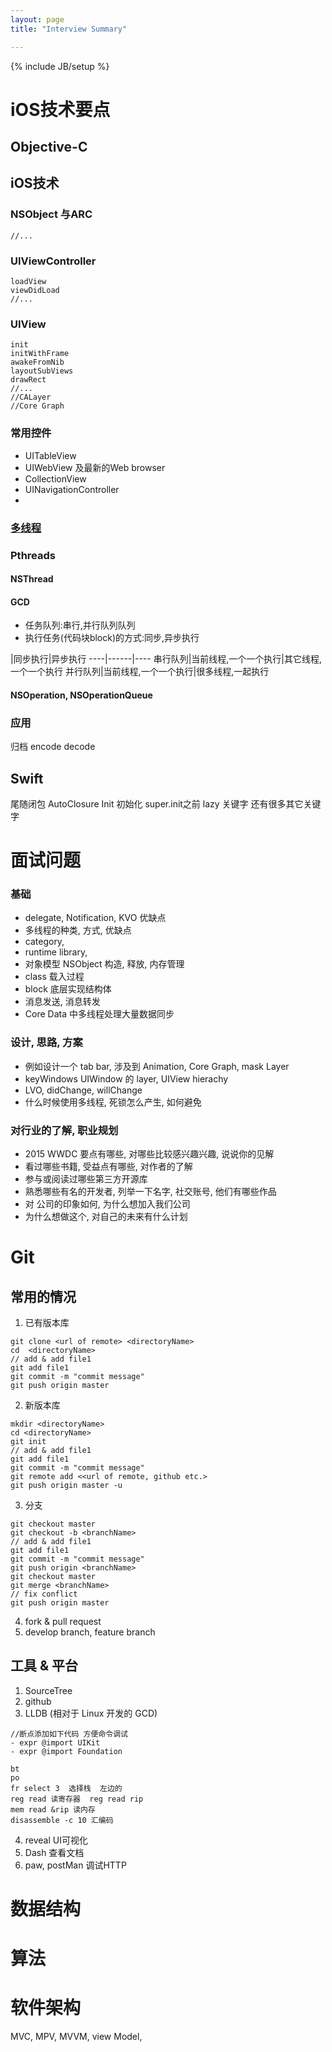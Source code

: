 ```yaml
---
layout: page
title: "Interview Summary"

---
```

{% include JB/setup %}  

# iOS技术要点

## Objective-C

<!--
weak block。GCD巩固 NSoperation巩固。TV盒子项目。交换变量。动画图形，drawrect. 动画的详细。
Xcode 调试命令。Linux GDB调试。
collection view约束设置。
缓存机制。NSURLcache
归档需要做什么。自定义内容要存在NSData. 自定义对象需要编码解码。


CALayer动画不会
聊天的 看的书太少
苹果发布的技术太少
Swift更新细节

-->



## iOS技术
### NSObject 与ARC
```
//...
```
### UIViewController
```
loadView
viewDidLoad
//...
```
### UIView
```
init
initWithFrame
awakeFromNib
layoutSubViews
drawRect
//...
//CALayer
//Core Graph
```
### 常用控件
* UITableView
* UIWebView 及最新的Web browser
* CollectionView
* UINavigationController
*

### [多线程](http://www.cocoachina.com/ios/20150731/12819.html)
### Pthreads
#### NSThread
#### GCD
  * 任务队列:串行,并行队列队列
  * 执行任务(代码块block)的方式:同步,异步执行

|同步执行|异步执行
----|------|----
串行队列|当前线程,一个一个执行|其它线程,一个一个执行
并行队列|当前线程,一个一个执行|很多线程,一起执行

#### NSOperation, NSOperationQueue

### 应用


归档 encode decode


## Swift

尾随闭包
AutoClosure
Init 初始化 super.init之前
lazy 关键字 还有很多其它关键字

# 面试问题
### 基础
* delegate, Notification, KVO 优缺点
* 多线程的种类, 方式, 优缺点
* category,
* runtime library,
* 对象模型 N SObject   构造, 释放, 内存管理
* class 载入过程
* block 底层实现结构体
* 消息发送, 消息转发
* Core Data 中多线程处理大量数据同步

### 设计, 思路, 方案
* 例如设计一个 tab bar, 涉及到 Animation, Core Graph, mask Layer
* keyWindows UIWindow 的 layer, UIView hierachy
* LVO, didChange, willChange
* 什么时候使用多线程, 死锁怎么产生, 如何避免

### 对行业的了解, 职业规划
* 2015 WWDC 要点有哪些, 对哪些比较感兴趣兴趣, 说说你的见解
* 看过哪些书籍, 受益点有哪些, 对作者的了解
* 参与或阅读过哪些第三方开源库
* 熟悉哪些有名的开发者, 列举一下名字, 社交账号, 他们有哪些作品
* 对 公司的印象如何, 为什么想加入我们公司
* 为什么想做这个, 对自己的未来有什么计划



# Git
## 常用的情况
1. 已有版本库
```
git clone <url of remote> <directoryName>
cd  <directoryName>
// add & add file1
git add file1
git commit -m "commit message"
git push origin master
```
2. 新版本库
```
mkdir <directoryName>
cd <directoryName>
git init
// add & add file1
git add file1
git commit -m "commit message"
git remote add <<url of remote, github etc.>
git push origin master -u
```
3. 分支
```
git checkout master
git checkout -b <branchName>
// add & add file1
git add file1
git commit -m "commit message"
git push origin <branchName>
git checkout master
git merge <branchName>
// fix conflict
git push origin master
```
4. fork & pull request
5. develop branch, feature branch

## 工具 & 平台
1. SourceTree
2. github
3. LLDB (相对于 Linux 开发的 GCD)
```
//断点添加如下代码 方便命令调试
- expr @import UIKit
- expr @import Foundation
```
```
bt
po
fr select 3  选择栈  左边的
reg read 读寄存器  reg read rip
mem read &rip 读内存
disassemble -c 10 汇编码
```
4. reveal UI可视化
5. Dash 查看文档
6. paw, postMan 调试HTTP

<!--
- Break point User
- paint code
- Spark
-->

# 数据结构

# 算法

# 软件架构
MVC, MPV, MVVM, view Model,
